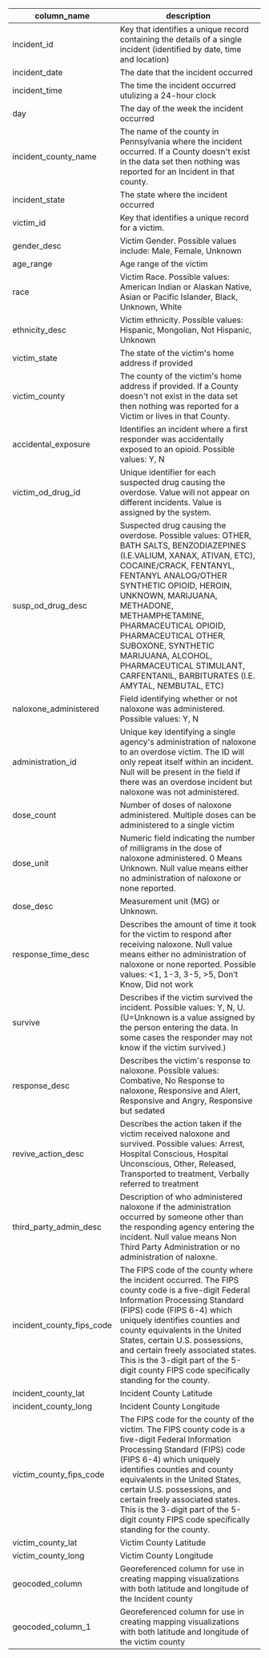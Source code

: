 | column_name | description |
|-------------|-------------|
| incident_id | Key that identifies a unique record containing the details of a single incident (identified by date, time and location) |
| incident_date | The date that the incident occurred |
| incident_time | The time the incident occurred utulizing a 24-hour clock |
| day | The day of the week the incident occurred |
| incident_county_name | The name of the county in Pennsylvania where the incident occurred. If a County doesn't exist in the data set then nothing was reported for an Incident in that county. |
| incident_state | The state where the incident occurred |
| victim_id | Key that identifies a unique record for a victim. |
| gender_desc | Victim Gender. Possible values include: Male, Female, Unknown |
| age_range | Age range of the victim |
| race | Victim Race. Possible values: American Indian or Alaskan Native, Asian or Pacific Islander, Black, Unknown, White |
| ethnicity_desc | Victim ethnicity. Possible values: Hispanic, Mongolian, Not Hispanic, Unknown |
| victim_state | The state of the victim's home address if provided |
| victim_county | The county of the victim's home address if provided. If a County doesn't not exist in the data set then nothing was reported for a Victim or lives in that County. |
| accidental_exposure | Identifies an incident where a first responder was accidentally exposed to an opioid. Possible values: Y, N |
| victim_od_drug_id | Unique identifier for each suspected drug causing the overdose. Value will not appear on different incidents. Value is assigned by the system. |
| susp_od_drug_desc | Suspected drug causing the overdose. Possible values: OTHER, BATH SALTS, BENZODIAZEPINES (I.E.VALIUM, XANAX, ATIVAN, ETC), COCAINE/CRACK, FENTANYL, FENTANYL ANALOG/OTHER SYNTHETIC OPIOID, HEROIN, UNKNOWN, MARIJUANA, METHADONE, METHAMPHETAMINE, PHARMACEUTICAL OPIOID, PHARMACEUTICAL OTHER, SUBOXONE, SYNTHETIC MARIJUANA, ALCOHOL, PHARMACEUTICAL STIMULANT, CARFENTANIL, BARBITURATES (I.E. AMYTAL, NEMBUTAL, ETC) |
| naloxone_administered | Field identifying whether or not naloxone was administered. Possible values: Y, N |
| administration_id | Unique key identifying a single agency's administration of naloxone to an overdose victim. The ID will only repeat itself within an incident. Null will be present in the field if there was an overdose incident but naloxone was not administered. |
| dose_count | Number of doses of naloxone administered. Multiple doses can be administered to a single victim |
| dose_unit | Numeric field indicating the number of milligrams in the dose of naloxone administered. 0 Means Unknown. Null value means either no administration of naloxone or none reported. |
| dose_desc | Measurement unit (MG) or Unknown. |
| response_time_desc | Describes the amount of time it took for the victim to respond after receiving naloxone. Null value means either no administration of naloxone or none reported. Possible values: <1, 1-3, 3-5, >5, Don’t Know, Did not work |
| survive | Describes if the victim survived the incident. Possible values: Y, N, U. (U=Unknown is a value assigned by the person entering the data. In some cases the responder may not know if the victim survived.) |
| response_desc | Describes the victim's response to naloxone. Possible values: Combative, No Response to naloxone, Responsive and Alert, Responsive and Angry, Responsive but sedated |
| revive_action_desc | Describes the action taken if the victim received naloxone and survived. Possible values: Arrest, Hospital Conscious, Hospital Unconscious, Other, Released, Transported to treatment, Verbally referred to treatment |
| third_party_admin_desc | Description of who administered naloxone if the administration occurred by someone other than the responding agency entering the incident. Null value means Non Third Party Administration or no administration of naloxne. |
| incident_county_fips_code | The FIPS code of the county where the incident occurred. The FIPS county code is a five-digit Federal Information Processing Standard (FIPS) code (FIPS 6-4) which uniquely identifies counties and county equivalents in the United States, certain U.S. possessions, and certain freely associated states. This is the 3-digit part of the 5-digit county FIPS code specifically standing for the county. |
| incident_county_lat | Incident County Latitude |
| incident_county_long | Incident County Longitude |
| victim_county_fips_code | The FIPS code for the county of the victim. The FIPS county code is a five-digit Federal Information Processing Standard (FIPS) code (FIPS 6-4) which uniquely identifies counties and county equivalents in the United States, certain U.S. possessions, and certain freely associated states. This is the 3-digit part of the 5-digit county FIPS code specifically standing for the county. |
| victim_county_lat | Victim County Latitude |
| victim_county_long | Victim County Longitude |
| geocoded_column | Georeferenced column for use in creating mapping visualizations with both latitude and longitude of the Incident county |
| geocoded_column_1 | Georeferenced column for use in creating mapping visualizations with both latitude and longitude of the victim county |